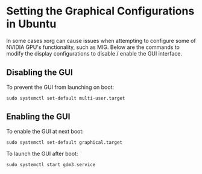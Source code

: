 # Setting the Graphical Configurations in Ubuntu
In some cases xorg can cause issues when attempting to configure some of NVIDIA GPU's functionality, such as MIG. Below are the commands to modify the display configurations to disable / enable the GUI interface.

## Disabling the GUI
To prevent the GUI from launching on boot:
```
sudo systemctl set-default multi-user.target
```

## Enabling the GUI
To enable the GUI at next boot:
```
sudo systemctl set-default graphical.target
```

To launch the GUI after boot:
```
sudo systemctl start gdm3.service
```
